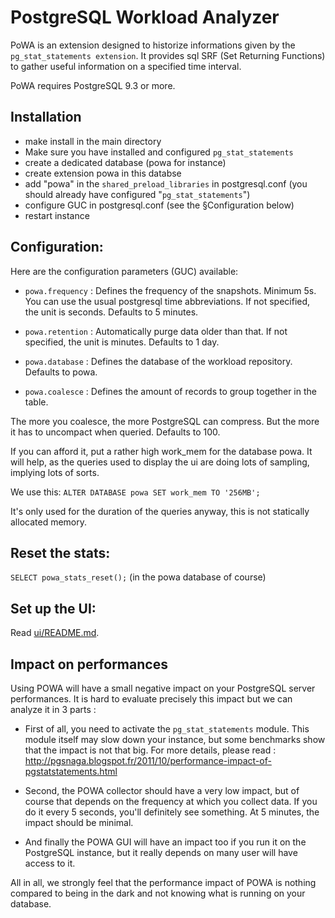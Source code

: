 PostgreSQL Workload Analyzer
============================

PoWA is an extension designed to historize informations given by the
`pg_stat_statements extension`. It provides sql SRF (Set Returning Functions)
to gather useful information on a specified time interval.

PoWA requires PostgreSQL 9.3 or more.

Installation
--------------

- make install in the main directory
- Make sure you have installed and configured `pg_stat_statements`
- create a dedicated database (powa for instance)
- create extension powa in this databse
- add "powa" in the `shared_preload_libraries` in postgresql.conf (you should already have configured "`pg_stat_statements`")
- configure GUC in postgresql.conf (see the §Configuration below)
- restart instance

Configuration:
------------------------


Here are the configuration parameters (GUC) available:

* `powa.frequency` : Defines the frequency of the snapshots. Minimum 5s. You can use the usual postgresql time abbreviations. If not specified, the unit is seconds. Defaults to 5 minutes.

* `powa.retention` : Automatically purge data older than that. If not specified, the unit is minutes. Defaults to 1 day.

* `powa.database` : Defines the database of the workload repository. Defaults to powa.

* `powa.coalesce` : Defines the amount of records to group together in the table.

The more you coalesce, the more PostgreSQL can compress. But the more it has
to uncompact when queried. Defaults to 100.

If you can afford it, put a rather high work_mem for the database powa. It will help, as the queries used to display the ui are doing lots of sampling, implying lots of sorts.

We use this:
`ALTER DATABASE powa SET work_mem TO '256MB';`

It's only used for the duration of the queries anyway, this is not statically allocated memory.

Reset the stats:
------------------------

`SELECT powa_stats_reset();` (in the powa database of course)

Set up the UI:
------------------------

Read [ui/README.md](https://github.com/dalibo/powa/blob/master/ui/README.md).


Impact on performances
---------------------------

Using POWA will have a small negative impact on your PostgreSQL server performances. It is hard to evaluate precisely this impact but we can analyze it in 3 parts :

- First of all, you need to activate the `pg_stat_statements` module. This module itself may slow down your instance, but some benchmarks show that the impact is not that big. 
For more details, please read : http://pgsnaga.blogspot.fr/2011/10/performance-impact-of-pgstatstatements.html 

- Second, the POWA collector should have a very low impact, but of course that depends on the frequency at which you collect data. If you do it every 5 seconds, you'll definitely see something. At 5 minutes, the impact should be minimal. 

- And finally the POWA GUI will have an impact too if you run it on the PostgreSQL instance, but it really depends on many user will have access to it.

All in all, we strongly feel that the performance impact of POWA is nothing compared to being in the dark and not knowing what is running on your database. 




